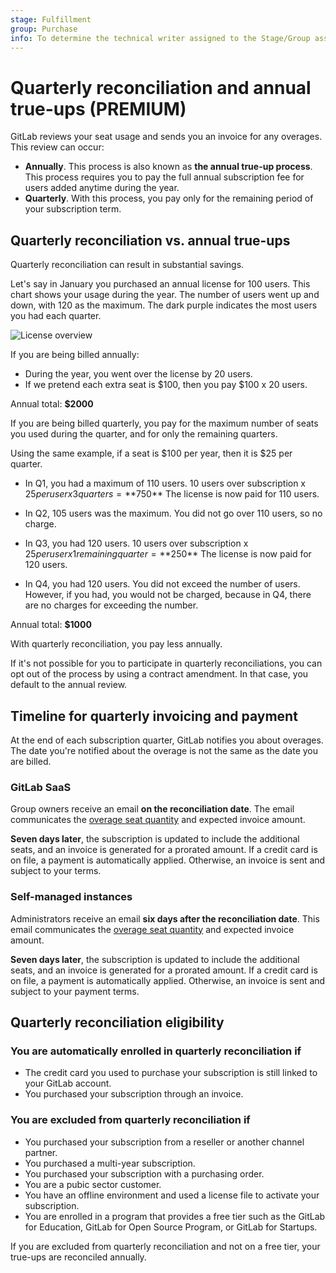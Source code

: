 ```yaml
---
stage: Fulfillment
group: Purchase
info: To determine the technical writer assigned to the Stage/Group associated with this page, see https://about.gitlab.com/handbook/product/ux/technical-writing/#assignments
---
```


# Quarterly reconciliation and annual true-ups **(PREMIUM)**

GitLab reviews your seat usage and sends you an invoice for any overages.
This review can occur:

- **Annually**. This process is also known as **the annual true-up process**. This process requires you to pay the full annual subscription fee
  for users added anytime during the year.
- **Quarterly**. With this process, you pay only for the remaining period of your subscription term.

## Quarterly reconciliation vs. annual true-ups

Quarterly reconciliation can result in substantial savings.

Let's say in January you purchased an annual license for 100 users. This chart shows your usage during the year.
The number of users went up and down, with 120 as the maximum. The dark purple indicates the most users you had each quarter.

![License overview](img/quarterly_reconciliation.png)

If you are being billed annually:

- During the year, you went over the license by 20 users.
- If we pretend each extra seat is $100, then you pay $100 x 20 users.

Annual total: **$2000**

If you are being billed quarterly, you pay for the maximum number of seats you used during the quarter,
and for only the remaining quarters.

Using the same example, if a seat is $100 per year, then it is $25 per quarter.

- In Q1, you had a maximum of 110 users. 10 users over subscription x $25 per user x 3 quarters = **$750**
  The license is now paid for 110 users.

- In Q2, 105 users was the maximum. You did not go over 110 users, so no charge.

- In Q3, you had 120 users. 10 users over subscription x $25 per user x 1 remaining quarter = **$250**
  The license is now paid for 120 users.

- In Q4, you had 120 users. You did not exceed the number of users. However, if you had, you would not be charged, because in Q4, there are no charges for exceeding the number.

Annual total: **$1000**

With quarterly reconciliation, you pay less annually.

If it's not possible for you to participate in quarterly reconciliations, you can opt out of the
process by using a contract amendment. In that case, you default to the annual review.

## Timeline for quarterly invoicing and payment

At the end of each subscription quarter, GitLab notifies you about overages.
The date you're notified about the overage is not the same as the date
you are billed.

### GitLab SaaS

Group owners receive an email **on the reconciliation date**.
The email communicates the [overage seat quantity](gitlab_com/index.md#seats-owed)
and expected invoice amount.

**Seven days later**, the subscription is updated to include the additional
seats, and an invoice is generated for a prorated amount. If a credit card
is on file, a payment is automatically applied. Otherwise, an invoice is
sent and subject to your terms.

### Self-managed instances

Administrators receive an email **six days after the reconciliation date**.
This email communicates the [overage seat quantity](self_managed/index.md#users-over-subscription)
and expected invoice amount.

**Seven days later**, the subscription is updated to include the additional
seats, and an invoice is generated for a prorated amount. If a credit card
is on file, a payment is automatically applied. Otherwise, an invoice is
sent and subject to your payment terms.

## Quarterly reconciliation eligibility

### You are automatically enrolled in quarterly reconciliation if

- The credit card you used to purchase your subscription is still linked to your GitLab account.
- You purchased your subscription through an invoice.

### You are excluded from quarterly reconciliation if

- You purchased your subscription from a reseller or another channel partner.
- You purchased a multi-year subscription.
- You purchased your subscription with a purchasing order.
- You are a pubic sector customer.
- You have an offline environment and used a license file to activate your subscription.
- You are enrolled in a program that provides a free tier such as the GitLab for Education, GitLab for Open Source Program, or GitLab for Startups.

If you are excluded from quarterly reconciliation and not on a free tier, your true-ups are reconciled annually.
